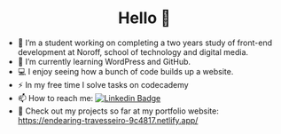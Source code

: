 <h1 align="center">Hello 👋 </h1>

- 🏫 I’m a student working on completing a two years study of front-end development at Noroff, school of technology and digital media.
- 🌱 I’m currently learning WordPress and GitHub.
- 💻 I enjoy seeing how a bunch of code builds up a website.
- ⚡ In my free time I solve tasks on codecademy
- 📫 How to reach me: [![Linkedin Badge](https://img.shields.io/badge/-Hanna-blue?style=flat&logo=Linkedin&logoColor=white)](https://www.linkedin.com/in/hanna-fjeldsaa-0b4797127/)
- 🐸 Check out my projects so far at my portfolio website: https://endearing-travesseiro-9c4817.netlify.app/
